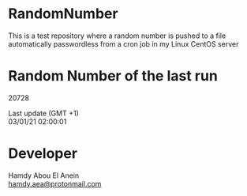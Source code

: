 # RandomNumber    
This is a test repository where a random number is pushed to a file automatically passwordless from a cron job in my Linux CentOS server    
# Random Number of the last run   
20728
      
Last update (GMT +1)    
03/01/21 02:00:01
# Developer    
Hamdy Abou El Anein   
hamdy.aea@protonmail.com
